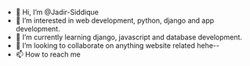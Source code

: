 - 👋 Hi, I’m @Jadir-Siddique
- 👀 I’m interested in web development, python, django and app development. 
- 🌱 I’m currently learning django, javascript and database development.
- 💞️ I’m looking to collaborate on anything website related hehe--
- 📫 How to reach me

<!---
Jadir-Siddique/Jadir-Siddique is a ✨ special ✨ repository because its `README.md` (this file) appears on your GitHub profile.
You can click the Preview link to take a look at your changes.
--->

